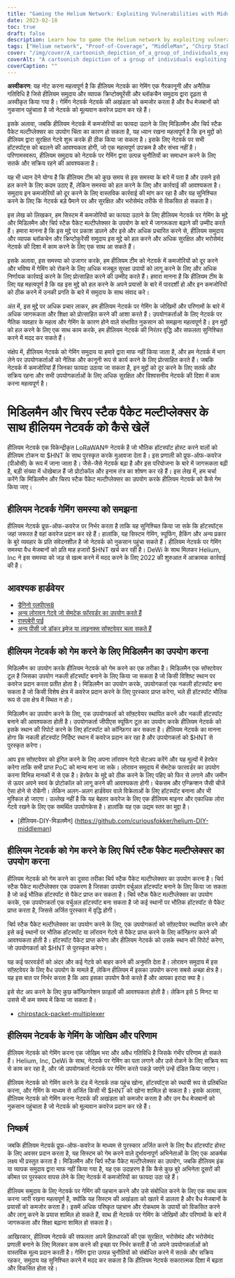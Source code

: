 ```yaml
---
title: "Gaming the Helium Network: Exploiting Vulnerabilities with MiddleMan and Chirp Stack Packet Multiplexer"
date: 2023-02-18
toc: true
draft: false
description: Learn how to game the Helium network by exploiting vulnerabilities with MiddleMan and Chirp Stack Packet Multiplexer, as well as the risks and consequences of doing so.
tags: ["Helium network", "Proof-of-Coverage", "MiddleMan", "Chirp Stack Packet Multiplexer", "gaming", "exploiting vulnerabilities", "LoRaWAN network", "cryptocurrency", "blockchain", "decentralized network", "hotspots", "spoofing", "cheating", "illegal activity", "penalties", "integrity of network", "rewards", "malicious actors", "network security", "legitimate hosts"]
cover: "/img/cover/A_cartoonish_depiction_of_a_group_of_individuals_exploiting.png"
coverAlt: "A cartoonish depiction of a group of individuals exploiting a helium balloon with an image of a LoRaWAN® gateway and MiddleMan or Chirp Stack Packet Multiplexer in the background."
coverCaption: ""
---
```

 **अस्वीकरण**: यह नोट करना महत्वपूर्ण है कि हीलियम नेटवर्क का गेमिंग एक गैरकानूनी और अनैतिक गतिविधि है जिसे हीलियम समुदाय और व्यापक क्रिप्टोक्यूरेंसी और ब्लॉकचैन समुदाय द्वारा दृढ़ता से अस्वीकृत किया गया है। गेमिंग नेटवर्क नेटवर्क की अखंडता को कमजोर करता है और वैध मेजबानों को नुकसान पहुंचाता है जो नेटवर्क को मूल्यवान कवरेज प्रदान कर रहे हैं।  इसके अलावा, जबकि हीलियम नेटवर्क में कमजोरियों का फायदा उठाने के लिए मिडिलमैन और चिर्प स्टैक पैकेट मल्टीप्लेक्सर का उपयोग चिंता का कारण हो सकता है, यह ध्यान रखना महत्वपूर्ण है कि इन मुद्दों को हीलियम द्वारा सुरक्षित गेटवे शुरू करके ही ठीक किया जा सकता है। इसके लिए नेटवर्क पर सभी हॉटस्पॉट्स को बदलने की आवश्यकता होगी, जो एक महत्वपूर्ण उपक्रम है और संभव नहीं है। परिणामस्वरूप, हीलियम समुदाय को नेटवर्क पर गेमिंग द्वारा उत्पन्न चुनौतियों का समाधान करने के लिए सतर्क और सक्रिय रहने की आवश्यकता है।  यह भी ध्यान देने योग्य है कि हीलियम टीम को कुछ समय से इस समस्या के बारे में पता है और उसने इसे हल करने के लिए कदम उठाए हैं, लेकिन समस्या को हल करने के लिए और कार्रवाई की आवश्यकता है। समुदाय इन कमजोरियों को दूर करने के लिए वास्तविक कार्रवाई की मांग कर रहा है और यह सुनिश्चित करने के लिए कि नेटवर्क बड़े पैमाने पर और सुरक्षित और भरोसेमंद तरीके से विकसित हो सकता है।  इस लेख को लिखकर, हम सिस्टम में कमजोरियों का फायदा उठाने के लिए हीलियम नेटवर्क पर गेमिंग के मुद्दे और मिडिलमैन और चिर्प स्टैक पैकेट मल्टीप्लेक्सर के उपयोग के बारे में जागरूकता बढ़ाने की उम्मीद करते हैं। हमारा मानना है कि इस मुद्दे पर प्रकाश डालने और इसे और अधिक प्रचारित करने से, हीलियम समुदाय और व्यापक ब्लॉकचेन और क्रिप्टोकुरेंसी समुदाय इस मुद्दे को हल करने और अधिक सुरक्षित और भरोसेमंद नेटवर्क की दिशा में काम करने के लिए एक साथ आ सकते हैं।  इसके अलावा, इस समस्या को उजागर करके, हम हीलियम टीम को नेटवर्क में कमजोरियों को दूर करने और भविष्य में गेमिंग को रोकने के लिए अधिक मजबूत सुरक्षा उपायों को लागू करने के लिए और अधिक निर्णायक कार्रवाई करने के लिए प्रोत्साहित करने की उम्मीद करते हैं। हमारा मानना है कि हीलियम टीम के लिए यह महत्वपूर्ण है कि वह इस मुद्दे को हल करने के अपने प्रयासों के बारे में पारदर्शी हो और इन कमजोरियों को ठीक करने में उनकी प्रगति के बारे में समुदाय के साथ संवाद करे।  अंत में, इस मुद्दे पर अधिक प्रचार लाकर, हम हीलियम नेटवर्क पर गेमिंग के जोखिमों और परिणामों के बारे में अधिक जागरूकता और शिक्षा को प्रोत्साहित करने की आशा करते हैं। उपयोगकर्ताओं के लिए नेटवर्क पर नैतिक व्यवहार के महत्व और गेमिंग के कारण होने वाले संभावित नुकसान को समझना महत्वपूर्ण है। इन मुद्दों को हल करने के लिए एक साथ काम करके, हम हीलियम नेटवर्क की निरंतर वृद्धि और सफलता सुनिश्चित करने में मदद कर सकते हैं।  संक्षेप में, हीलियम नेटवर्क को गेमिंग समुदाय या हमारे द्वारा माफ नहीं किया जाता है, और हम नेटवर्क में भाग लेने पर उपयोगकर्ताओं को नैतिक और कानूनी रूप से कार्य करने के लिए प्रोत्साहित करते हैं। जबकि नेटवर्क में कमजोरियां हैं जिनका फायदा उठाया जा सकता है, इन मुद्दों को दूर करने के लिए सतर्क और सक्रिय रहना और सभी उपयोगकर्ताओं के लिए अधिक सुरक्षित और विश्वसनीय नेटवर्क की दिशा में काम करना महत्वपूर्ण है।  # मिडिलमैन और चिरप स्टैक पैकेट मल्टीप्लेक्सर के साथ हीलियम नेटवर्क को कैसे खेलें हीलियम नेटवर्क एक विकेन्द्रीकृत LoRaWAN® नेटवर्क है जो भौतिक हॉटस्पॉट होस्ट करने वालों को हीलियम टोकन या $HNT के साथ पुरस्कृत करके मुआवजा देता है। इस प्रणाली को प्रूफ-ऑफ-कवरेज (पीओसी) के रूप में जाना जाता है। जैसे-जैसे नेटवर्क बढ़ा है और इस परियोजना के बारे में जागरूकता बढ़ी है, बड़ी संख्या में धोखेबाज़ हैं जो प्रोटोकॉल और इनाम तंत्र का शोषण कर रहे हैं। इस लेख में, हम चर्चा करेंगे कि मिडिलमैन और चिरप स्टैक पैकेट मल्टीप्लेक्सर का उपयोग करके हीलियम नेटवर्क को कैसे गेम किया जाए।  ## हीलियम नेटवर्क गेमिंग समस्या को समझना हीलियम नेटवर्क प्रूफ-ऑफ-कवरेज पर निर्भर करता है ताकि यह सुनिश्चित किया जा सके कि हॉटस्पॉट्स जहां जरूरत है वहां कवरेज प्रदान कर रहे हैं। हालांकि, यह सिस्टम गेमिंग, स्पूफिंग, हैकिंग और अन्य प्रकार के बुरे व्यवहार के प्रति संवेदनशील है जो नेटवर्क को नुकसान पहुंचा सकते हैं। हीलियम नेटवर्क पर गेमिंग समस्या वैध मेजबानों को प्रति माह हजारों $HNT खर्च कर रही है। DeWi के साथ मिलकर Helium, Inc ने इस समस्या को जड़ से खत्म करने में मदद करने के लिए 2022 की शुरुआत में आक्रामक कार्रवाई की है।  ## आवश्यक हार्डवेयर - [ड्रैगिनो एलपीएस8](https://www.ebay.com/sch/i.html?_nkw=dragino+lps8) - [अन्य लोरावन गेटवे जो सेमटेक फॉरवर्डर का उपयोग करते हैं](https://amzn.to/41bcskb) - [रास्पबेरी पाई](https://amzn.to/3KjFCYp) - [अन्य पीसी जो डॉकर इमेज या लाइनक्स सॉफ्टवेयर चला सकते हैं](https://amzn.to/3YkFhcj)  ## हीलियम नेटवर्क को गेम करने के लिए मिडिलमैन का उपयोग करना मिडिलमैन का उपयोग करके हीलियम नेटवर्क को गेम करने का एक तरीका है। मिडिलमैन एक सॉफ्टवेयर टूल है जिसका उपयोग नकली हॉटस्पॉट बनाने के लिए किया जा सकता है जो किसी विशिष्ट स्थान पर कवरेज प्रदान करता प्रतीत होता है। मिडिलमैन का उपयोग करके, उपयोगकर्ता एक नकली हॉटस्पॉट बना सकता है जो किसी विशेष क्षेत्र में कवरेज प्रदान करने के लिए पुरस्कार प्राप्त करेगा, भले ही हॉटस्पॉट भौतिक रूप से उस क्षेत्र में स्थित न हो।  मिडिलमैन का उपयोग करने के लिए, एक उपयोगकर्ता को सॉफ़्टवेयर स्थापित करने और नकली हॉटस्पॉट बनाने की आवश्यकता होती है। उपयोगकर्ता जीपीएस स्पूफिंग टूल का उपयोग करके हीलियम नेटवर्क को इसके स्थान की रिपोर्ट करने के लिए हॉटस्पॉट को कॉन्फ़िगर कर सकता है। हीलियम नेटवर्क का मानना होगा कि नकली हॉटस्पॉट निर्दिष्ट स्थान में कवरेज प्रदान कर रहा है और उपयोगकर्ता को $HNT से पुरस्कृत करेगा।  आप इस सॉफ़्टवेयर को इंगित करने के लिए अपना लॉरावन गेटवे सेटअप करेंगे और यह मूल्यों में हेरफेर करेगा ताकि सभी प्राप्त PoC को मान्य माना जा सके। लोरावन समुदाय में सेमटेक फारवर्डर का उपयोग करना विभिन्न मानकों में से एक है। हेरफेर के मुद्दे को ठीक करने के लिए पहिए को फिर से लगाने और जमीन से ऊपर अपने स्वयं के प्रोटोकॉल को लागू करने की आवश्यकता होगी। चेकसम और एन्क्रिप्शन जैसी चीजें ऐसा होने से रोकेंगी। लेकिन अलग-अलग हार्डवेयर वाले विक्रेताओं के लिए हॉटस्पॉट बनाना और भी मुश्किल हो जाएगा। उल्लेख नहीं है कि यह बेहतर कवरेज के लिए एक हीलियम माइनर और एकाधिक लोरा गेटवे रखने के लिए एक समर्थित उपयोगकेस है। हालांकि यह एक उद्यम स्तर का मुद्दा है।   - [हीलियम-DIY-मिडलमैन] (https://github.com/curiousfokker/helium-DIY-middleman)  ## हीलियम नेटवर्क को गेम करने के लिए चिर्प स्टैक पैकेट मल्टीप्लेक्सर का उपयोग करना हीलियम नेटवर्क को गेम करने का दूसरा तरीका चिर्प स्टैक पैकेट मल्टीप्लेक्सर का उपयोग करना है। चिर्प स्टैक पैकेट मल्टीप्लेक्सर एक उपकरण है जिसका उपयोग वर्चुअल हॉटस्पॉट बनाने के लिए किया जा सकता है जो कई भौतिक हॉटस्पॉट से पैकेट प्राप्त कर सकता है। चिर्प स्टैक पैकेट मल्टीप्लेक्सर का उपयोग करके, एक उपयोगकर्ता एक वर्चुअल हॉटस्पॉट बना सकता है जो कई स्थानों पर भौतिक हॉटस्पॉट से पैकेट प्राप्त करता है, जिससे अर्जित पुरस्कार में वृद्धि होगी।  चिर्प स्टैक पैकेट मल्टीप्लेक्सर का उपयोग करने के लिए, एक उपयोगकर्ता को सॉफ़्टवेयर स्थापित करने और इसे कई स्थानों पर भौतिक हॉटस्पॉट या लॉरावन गेटवे से पैकेट प्राप्त करने के लिए कॉन्फ़िगर करने की आवश्यकता होती है। हॉटस्पॉट पैकेट प्राप्त करेगा और हीलियम नेटवर्क को उसके स्थान की रिपोर्ट करेगा, जो उपयोगकर्ता को $HNT से पुरस्कृत करेगा।  यह कई फारवर्डरों को अंदर और कई गेटवे को बाहर करने की अनुमति देता है। लोरावन समुदाय में इस सॉफ़्टवेयर के लिए वैध उपयोग के मामले हैं, लेकिन हीलियम में इसका उपयोग करना सबसे अच्छा क्षेत्र है। यह इस बात पर निर्भर करता है कि आप इसका उपयोग कैसे करते हैं और आपका इरादा क्या है।  इसे सेट अप करने के लिए कुछ कॉन्फ़िगरेशन फ़ाइलों की आवश्यकता होती है। लेकिन इसे 5 मिनट या उससे भी कम समय में किया जा सकता है। - [chirpstack-packet-multiplexer](https://github.com/brocaar/chirpstack-packet-multiplexer)   ## हीलियम नेटवर्क के गेमिंग के जोखिम और परिणाम हीलियम नेटवर्क को गेमिंग करना एक जोखिम भरा और अवैध गतिविधि है जिसके गंभीर परिणाम हो सकते हैं। Helium, Inc, DeWi के साथ, नेटवर्क पर गेमिंग का पता लगाने और उसे रोकने के लिए सक्रिय रूप से काम कर रहा है, और जो उपयोगकर्ता नेटवर्क पर गेमिंग करते पकड़े जाएंगे उन्हें दंडित किया जाएगा।  हीलियम नेटवर्क को गेमिंग करने के दंड में नेटवर्क तक पहुंच खोना, हॉटस्पॉट्स को स्थायी रूप से प्रतिबंधित करना, और गेमिंग के माध्यम से अर्जित किसी भी $HNT को खोना शामिल हो सकता है। इसके अलावा, हीलियम नेटवर्क को गेमिंग करना नेटवर्क की अखंडता को कमजोर करता है और उन वैध मेजबानों को नुकसान पहुंचाता है जो नेटवर्क को मूल्यवान कवरेज प्रदान कर रहे हैं।  ## निष्कर्ष जबकि हीलियम नेटवर्क प्रूफ-ऑफ-कवरेज के माध्यम से पुरस्कार अर्जित करने के लिए वैध हॉटस्पॉट होस्ट के लिए अवसर प्रदान करता है, यह सिस्टम को गेम करने वाले दुर्भावनापूर्ण अभिनेताओं के लिए एक आकर्षक लक्ष्य भी प्रस्तुत करता है। मिडिलमैन और चिर्प स्टैक पैकेट मल्टीप्लेक्सर का उपयोग, जबकि हीलियम इंक या व्यापक समुदाय द्वारा माफ नहीं किया गया है, यह एक उदाहरण है कि कैसे कुछ बुरे अभिनेता दूसरों की कीमत पर पुरस्कार वापस लेने के लिए नेटवर्क में कमजोरियों का फायदा उठा रहे हैं।  हीलियम समुदाय के लिए नेटवर्क पर गेमिंग की पहचान करने और उसे संबोधित करने के लिए एक साथ काम करना जारी रखना महत्वपूर्ण है, क्योंकि यह सिस्टम की अखंडता को खतरे में डालता है और वैध मेजबानों के प्रयासों को कमजोर करता है। इसमें अधिक परिष्कृत पहचान और रोकथाम के उपायों को विकसित करने और लागू करने के प्रयास शामिल हो सकते हैं, साथ ही नेटवर्क पर गेमिंग के जोखिमों और परिणामों के बारे में जागरूकता और शिक्षा बढ़ाना शामिल हो सकता है।  आखिरकार, हीलियम नेटवर्क की सफलता अपने हितधारकों की एक सुरक्षित, भरोसेमंद और भरोसेमंद प्रणाली बनाने के लिए मिलकर काम करने की इच्छा पर निर्भर करती है जो अपने उपयोगकर्ताओं को वास्तविक मूल्य प्रदान करती है। गेमिंग द्वारा उत्पन्न चुनौतियों को संबोधित करने में सतर्क और सक्रिय रहकर, समुदाय यह सुनिश्चित करने में मदद कर सकता है कि हीलियम नेटवर्क सकारात्मक दिशा में बढ़ता और विकसित होता रहे।